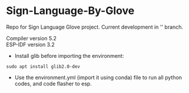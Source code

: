 # Sign-Language-By-Glove

Repo for Sign Language Glove project.
Current development in '<dev>' branch.

Compiler version 5.2  
ESP-IDF version 3.2

* Install glib before importing the environment:
```
sudo apt install glib2.0-dev
```
* Use the environment.yml (import it using conda) file to run all python codes, and code flasher to esp.  